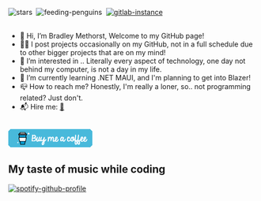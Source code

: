 ![stars](https://img.shields.io/github/stars/DragonicDefson?color=%230098CB&style=for-the-badge)&nbsp;&nbsp;![feeding-penguins](https://img.shields.io/static/v1?label=feeding&message=penguins&color=%230098CB&style=for-the-badge)&nbsp;&nbsp;[![gitlab-instance](https://img.shields.io/static/v1?label=My%20GitLab&message=instance&color=blue&style=for-the-badge&logo=GitLab)](https://gitlab.bradleymethorst.com/DragonicDefson)
<br></br>
- 👋 Hi, I’m Bradley Methorst, Welcome to my GitHub page!
- 👨‍💻 I post projects occasionally on my GitHub, not in a full schedule due to other bigger projects that are on my mind!
- 👀 I’m interested in .. Literally every aspect of technology, one day not behind my computer, is not a day in my life.
- 🌱 I’m currently learning .NET MAUI, and I'm planning to get into Blazer!
- 📪 How to reach me? Honestly, I'm really a loner, so.. not programming related? Just don't.
- 📬 Hire me: <a href="mailto:contact@bradleymethorst.com?subject=GitHub%20-%20Hiring%20request">📝</a>

<br>[![coffee](coffee.png)](https://www.buymeacoffee.com/dragonicdefson)</br>

## My taste of music while coding

[![spotify-github-profile](https://spotify-github-profile.vercel.app/api/view?uid=11120827470&cover_image=true&theme=default&show_offline=true&bar_color_cover=true)](https://spotify-github-profile.vercel.app/api/view?uid=11120827470&redirect=true)

<!---
DragonicDefson/DragonicDefson is a ✨ special ✨ repository because its `README.md` (this file) appears on your GitHub profile.
You can click the Preview link to take a look at your changes.
--->

